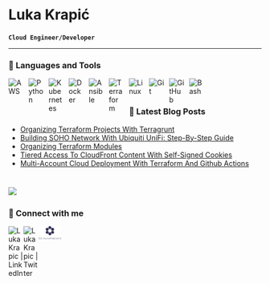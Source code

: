 # Luka Krapić
**`Cloud Engineer/Developer`**

---

### 🧰 Languages and Tools
<!-- icons: https://devicon.dev/, https://simpleicons.org/-->

<img align="left" alt="AWS" width="30px" style="padding-right:10px;" src="https://cdn.jsdelivr.net/gh/devicons/devicon@latest/icons/amazonwebservices/amazonwebservices-original-wordmark.svg" />
<img align="left" alt="Python" width="30px" style="padding-right:10px;" src="https://cdn.jsdelivr.net/gh/devicons/devicon@latest/icons/python/python-original.svg" />
<img align="left" alt="Kubernetes" width="30px" style="padding-right:10px;" src="https://cdn.jsdelivr.net/gh/devicons/devicon@latest/icons/kubernetes/kubernetes-original.svg" />
<img align="left" alt="Docker" width="30px" style="padding-right:10px;" src="https://cdn.jsdelivr.net/gh/devicons/devicon@latest/icons/docker/docker-original.svg" />
<img align="left" alt="Ansible" width="30px" style="padding-right:10px;" src="https://cdn.jsdelivr.net/gh/devicons/devicon@latest/icons/ansible/ansible-original.svg"/>
<img align="left" alt="Terraform" width="30px" style="padding-right:10px;" src="https://cdn.jsdelivr.net/gh/devicons/devicon@latest/icons/terraform/terraform-original.svg" />
<img align="left" alt="Linux" width="30px" style="padding-right:10px;" src="https://cdn.jsdelivr.net/gh/devicons/devicon/icons/linux/linux-original.svg" />
<img align="left" alt="Git" width="30px" style="padding-right:10px;" src="https://cdn.jsdelivr.net/gh/devicons/devicon/icons/git/git-original.svg" />
<img align="left" alt="GitHub" width="30px" style="padding-right:10px;" src="https://cdn.jsdelivr.net/gh/devicons/devicon/icons/github/github-original.svg" />
<img align="left" alt="Bash" width="30px" style="padding-right:10px;" src="https://cdn.jsdelivr.net/gh/devicons/devicon/icons/bash/bash-original.svg" />
<br />

#

### 📕 Latest Blog Posts

<!-- BLOG-POST-LIST:START -->
- [Organizing Terraform Projects With Terragrunt](https://www.itguyjournals.com/blog/organizing-terraform-projects-with-terragrunt/)
- [Building SOHO Network With Ubiquiti UniFi: Step-By-Step Guide](https://www.itguyjournals.com/blog/building-soho-network-with-ubiquiti-unifi/)
- [Organizing Terraform Modules](https://www.itguyjournals.com/blog/organizing-terraform-modules/)
- [Tiered Access To CloudFront Content With Self-Signed Cookies](https://www.itguyjournals.com/blog/tiered-access-to-cloudfront-content-with-self-signed-cookies/)
- [Multi-Account Cloud Deployment With Terraform And Github Actions](https://www.itguyjournals.com/blog/multi-account-cloud-deployment-with-terraform-and-github-actions/)
<!-- BLOG-POST-LIST:END -->

#

[<img src="https://custom-icon-badges.demolab.com/badge/-See%20More%20-blue?style=for-the-badge&logo=book&logoColor=white"/>](https://www.itguyjournals.com/)


<!-- ### 📊 Stats -->
<!--  -->
<!-- ![Luka's GitHub stats](https://github-readme-stats.vercel.app/api?username=LukaK&show_icons=true&theme=gruvbox) -->


### 💬 Connect with me
[<img align="left" alt="LukaKrapic | LinkedIn" width="30px" src="https://cdn.jsdelivr.net/gh/devicons/devicon@latest/icons/linkedin/linkedin-original.svg" />][linkedin]
[<img align="left" alt="LukaKrapic | Twitter" width="30px" src="https://cdn.jsdelivr.net/gh/devicons/devicon@latest/icons/twitter/twitter-original.svg" />][twitter]
[<img align="left" alt="LukaKrapic | Companyl" width="45px" src="./assets/company-logo.svg" />][company]

[linkedin]: https://linkedin.com/in/luka-krapic
[twitter]: https://twitter.com/luka_krapic
[company]: https://www.caautomations.com/contact
